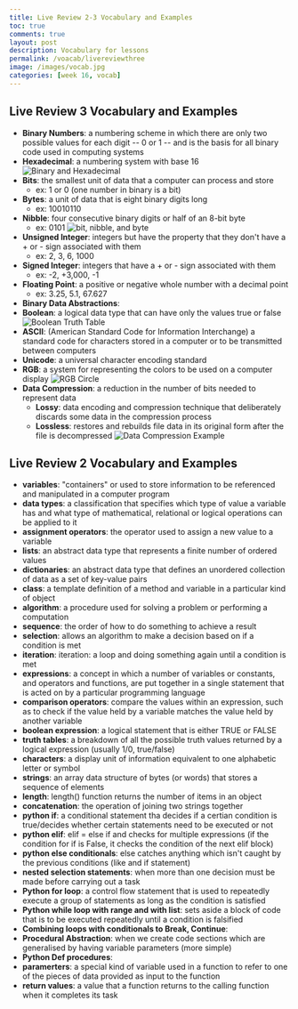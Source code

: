 ```yaml
---
title: Live Review 2-3 Vocabulary and Examples
toc: true
comments: true
layout: post
description: Vocabulary for lessons
permalink: /voacab/livereviewthree
image: /images/vocab.jpg
categories: [week 16, vocab]
---
```


## Live Review 3 Vocabulary and Examples

- **Binary Numbers**: a numbering scheme in which there are only two possible values for each digit -- 0 or 1 -- and is the basis for all binary code used in computing systems
- **Hexadecimal**: a numbering system with base 16
![Binary and Hexadecimal]({{site.baseurl}}/images/hexadecimal.jpg)
- **Bits**: the smallest unit of data that a computer can process and store
    - ex: 1 or 0 (one number in binary is a bit)
- **Bytes**: a unit of data that is eight binary digits long
    - ex: 10010110
- **Nibble**: four consecutive binary digits or half of an 8-bit byte
    - ex: 0101
![bit, nibble, and byte]({{site.baseurl}}/images/bitnibbleandbyte.png)
- **Unsigned Integer**: integers but have the property that they don't have a + or - sign associated with them
    - ex: 2, 3, 6, 1000
- **Signed Integer**: integers that have a + or - sign associated with them
    - ex: -2, +3,000, -1
- **Floating Point**: a positive or negative whole number with a decimal point
    - ex: 3.25, 5.1, 67.627
- **Binary Data Abstractions**:
- **Boolean**: a logical data type that can have only the values true or false
![Boolean Truth Table]({{site.baseurl}}/images/booleantruthtable.png)
- **ASCII**: (American Standard Code for Information Interchange) a standard code for characters stored in a computer or to be transmitted between computers
- **Unicode**: a universal character encoding standard
- **RGB**: a system for representing the colors to be used on a computer display
![RGB Circle]({{site.baseurl}}/images/rgb.png)
- **Data Compression**: a reduction in the number of bits needed to represent data
    - **Lossy**: data encoding and compression technique that deliberately discards some data in the compression process
    - **Lossless**: restores and rebuilds file data in its original form after the file is decompressed
![Data Compression Example]({{site.baseurl}}/images/catlosseyandlossless.jpg)

## Live Review 2 Vocabulary and Examples

- **variables**: "containers" or used to store information to be referenced and manipulated in a computer program
- **data types**:  a classification that specifies which type of value a variable has and what type of mathematical, relational or logical operations can be applied to it
- **assignment operators**: the operator used to assign a new value to a variable
- **lists**: an abstract data type that represents a finite number of ordered values
- **dictionaries**: an abstract data type that defines an unordered collection of data as a set of key-value pairs
- **class**:  a template definition of a method and variable in a particular kind of object
- **algorithm**: a procedure used for solving a problem or performing a computation
- **sequence**: the order of how to do something to achieve a result
- **selection**: allows an algorithm to make a decision based on if a condition is met
- **iteration**: iteration: a loop and doing something again until a condition is met
- **expressions**: a concept in which a number of variables or constants, and operators and functions, are put together in a single statement that is acted on by a particular programming language
- **comparison operators**: compare the values within an expression, such as to check if the value held by a variable matches the value held by another variable
- **boolean expression**: a logical statement that is either TRUE or FALSE
- **truth tables**: a breakdown of all the possible truth values returned by a logical expression (usually 1/0, true/false)
- **characters**: a display unit of information equivalent to one alphabetic letter or symbol
- **strings**: an array data structure of bytes (or words) that stores a sequence of elements
- **length**: length() function returns the number of items in an object
- **concatenation**: the operation of joining two strings together
- **python if**: a conditional statement tha decides if a certian condition is true/decides whether certain statements need to be executed or not
- **python elif**: elif = else if and checks for multiple expressions (if the condition for if is False, it checks the condition of the next elif block)
- **python else conditionals**: else catches anything which isn't caught by the previous conditions (like and if statement)
- **nested selection statements**: when more than one decision must be made before carrying out a task
- **Python for loop**: a control flow statement that is used to repeatedly execute a group of statements as long as the condition is satisfied
- **Python while loop with range and with list**:  sets aside a block of code that is to be executed repeatedly until a condition is falsified
- **Combining loops with conditionals to Break, Continue**:
- **Procedural Abstraction**: when we create code sections which are generalised by having variable parameters (more simple)
- **Python Def procedures**:
- **paramerters**: a special kind of variable used in a function to refer to one of the pieces of data provided as input to the function
- **return values**: a value that a function returns to the calling function when it completes its task